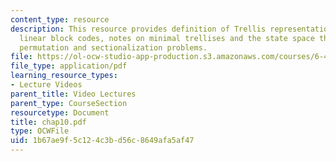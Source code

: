 ```yaml
---
content_type: resource
description: This resource provides definition of Trellis representations of binary
  linear block codes, notes on minimal trellises and the state space theorem, and
  permutation and sectionalization problems.
file: https://ol-ocw-studio-app-production.s3.amazonaws.com/courses/6-451-principles-of-digital-communication-ii-spring-2005/1b67ae9f5c124c3bd56c8649afa5af47_chap10.pdf
file_type: application/pdf
learning_resource_types:
- Lecture Videos
parent_title: Video Lectures
parent_type: CourseSection
resourcetype: Document
title: chap10.pdf
type: OCWFile
uid: 1b67ae9f-5c12-4c3b-d56c-8649afa5af47
---
```

